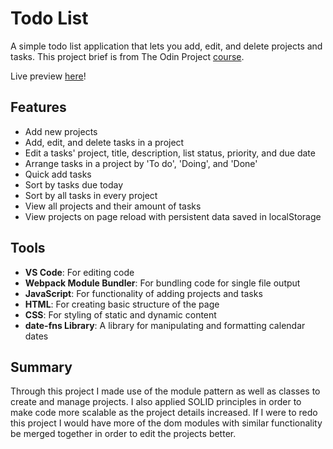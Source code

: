 # Todo List
A simple todo list application that lets you add, edit, and delete projects and tasks.
This project brief is from The Odin Project [course](https://www.theodinproject.com/lessons/javascript-todo-list).

Live preview [here](https://tylersemel.github.io/todo-list/)!

## Features
- Add new projects
- Add, edit, and delete tasks in a project
- Edit a tasks' project, title, description, list status, priority, and due date
- Arrange tasks in a project by 'To do', 'Doing', and 'Done'
- Quick add tasks
- Sort by tasks due today
- Sort by all tasks in every project
- View all projects and their amount of tasks
- View projects on page reload with persistent data saved in localStorage

## Tools
- **VS Code**: For editing code
- **Webpack Module Bundler**: For bundling code for single file output
- **JavaScript**: For functionality of adding projects and tasks
- **HTML**: For creating basic structure of the page
- **CSS**: For styling of static and dynamic content
- **date-fns Library**: A library for manipulating and formatting calendar dates

## Summary
Through this project I made use of the module pattern as well as classes to create and manage projects. I also applied SOLID principles in order
to make code more scalable as the project details increased. If I were to redo this project I would have more of the dom modules with similar functionality
be merged together in order to edit the projects better.

  

